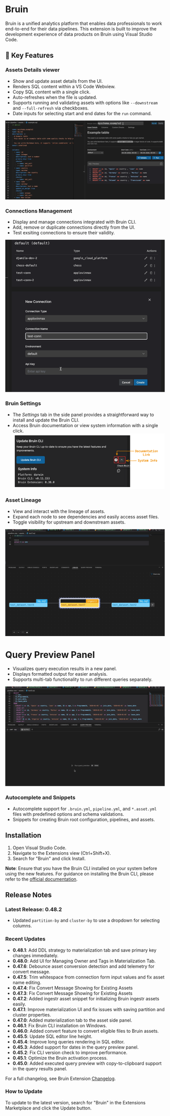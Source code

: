 # Bruin

Bruin is a unified analytics platform that enables data professionals to work end-to-end for their data pipelines. This extension is built to improve the development experience of data products on Bruin using Visual Studio Code.

## 🚀 Key Features

### Assets Details viewer
- Show and update asset details from the UI.
- Renders SQL content within a VS Code Webview.
- Copy SQL content with a single click.
- Auto-refreshes when the file is updated.
- Supports running and validating assets with options like `--downstream` and `--full-refresh` via checkboxes.
- Date inputs for selecting start and end dates for the `run` command.


![GIF of Asset Details Panel](https://github.com/bruin-data/bruin-vscode/blob/main/screenshots/asset-details-tab-new.gif?raw=true)

### Connections Management
- Display and manage connections integrated with Bruin CLI.
- Add, remove or duplicate connections directly from the UI.
- Test exsiting connections to ensure their validity.

![GIF of Connection Manager](https://github.com/bruin-data/bruin-vscode/blob/main/screenshots/manage-connections.gif?raw=true)

### Bruin Settings
- The *Settings* tab in the side panel provides a straightforward way to install and update the Bruin CLI.
- Access Bruin documentation or view system information with a single click.
![Screenshot of Settings Tab](https://github.com/bruin-data/bruin-vscode/blob/main/screenshots/bruin-settings.png?raw=true)

### Asset Lineage
- View and interact with the lineage of assets.
- Expand each node to see dependencies and easily access asset files.
- Toggle visibility for upstream and downstream assets.

![GIF of Lineage Panel](https://github.com/bruin-data/bruin-vscode/blob/main/screenshots/lineage-panel-with-options.gif?raw=true)

# Query Preview Panel
- Visualizes query execution results in a new panel.
- Displays formatted output for easier analysis.
- Supports multi-tab functionality to run different queries separately.

![GIF of Lineage Panel](https://github.com/bruin-data/bruin-vscode/blob/main/screenshots/query-preview-options.gif?raw=true)

### Autocomplete and Snippets
- Autocomplete support for `.bruin.yml`, `pipeline.yml`, and `*.asset.yml` files with predefined options and schema validations.
- Snippets for creating Bruin root configuration, pipelines, and assets.

## Installation

1. Open Visual Studio Code.
2. Navigate to the Extensions view (Ctrl+Shift+X).
3. Search for "Bruin" and click Install.

**Note**: Ensure that you have the Bruin CLI installed on your system before using the new features. For guidance on installing the Bruin CLI, please refer to the [official documentation](https://github.com/bruin-data/bruin).

## Release Notes
### Latest Release: 0.48.2
- Updated `partition-by` and `cluster-by` to use a dropdown for selecting columns.

### Recent Updates
- **0.48.1**: Add DDL strategy to materialization tab and save primary key changes immediately.
- **0.48.0**: Add UI for Managing Owner and Tags in Materialization Tab.
- **0.47.6**: Debounce asset conversion detection and add telemetry for convert message.
- **0.47.5**: Trim whitespace from connection form input values and fix asset name editing.
- **0.47.4**: Fix Convert Message Showing for Existing Assets
- **0.47.3**: Fix Convert Message Showing for Existing Assets
- **0.47.2**: Added ingestr asset snippet for initializing Bruin ingestr assets easily.
- **0.47.1**: Improve materialization UI and fix issues with saving partition and cluster properties.
- **0.47.0**: Added materialization tab to the asset side panel.
- **0.46.1**: Fix Bruin CLI installation on Windows.
- **0.46.0**: Added convert feature to convert eligible files to Bruin assets.
- **0.45.5**: Update SQL editor line height.
- **0.45.4**: Improve long queries rendering in SQL editor.
- **0.45.3**: Added support for dates in the query preview panel.
- **0.45.2**: Fix CLI version check to improve performance.
- **0.45.1**: Optimize the Bruin activation process.
- **0.45.0**: Added executed query preview with copy-to-clipboard support in the query results panel.

For a full changelog, see Bruin Extension [Changelog](https://marketplace.visualstudio.com/items/bruin.bruin/changelog).

### How to Update

To update to the latest version, search for "Bruin" in the Extensions Marketplace and click the Update button.
